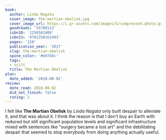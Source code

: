 ```yaml
---
book:
  author: Linda Nagata
  cover_image: the-martian-obelisk.jpg
  cover_image_url: https://i.gr-assets.com/images/S/compressed.photo.goodreads.com/books/1500521839l/35709112._SX98_.jpg
  goodreads: '35709112'
  isbn10: '1250162408'
  isbn13: '9781250162403'
  pages: '128'
  publication_year: '2017'
  slug: the-martian-obelisk
  spine_color: '#dd7d4c'
  tags:
  - scifi
  title: The Martian Obelisk
plan:
  date_added: '2018-08-02'
review:
  date_read: 2018-08-02
  did_not_finish: false
  rating: 2
---
```


I felt like **The Martian Obelisk** by *Linda Nagata* only built despair to alleviate it, and that was about it. I think the reason is that I don't buy an Earth with reduced but still significant population levels and significant infrastructure mixed with sentences like "surgery became a lost art" and the debilitating despair that seemed to stop everybody from doing anything actually useful.
